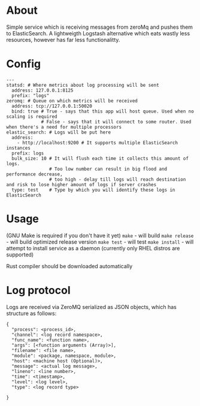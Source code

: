 About
=====
Simple service which is receiving messages from zeroMq and pushes them to ElasticSearch. 
A lightweigth Logstash alternative which eats wastly less resources, however has far less functionalitty.  


Config
=======
```
---
statsd: # Where metrics about log processing will be sent
  address: 127.0.0.1:8125
  prefix: "logs"
zeromq: # Queue on which metrics will be received
  address: tcp://127.0.0.1:50020
  bind: true # True - says that this app will host queue. Used when no scaling is required
             # False - says that it will connect to some router. Used when there's a need for multiple processors
elastic_search: # Logs will be put here
  address:
    - http://localhost:9200 # It supports multiple ElasticSearch instances
  prefix: logs
  bulk_size: 10 # It will flush each time it collects this amount of logs.
                # Too low number can result in big flood and performance decrease,
                # too high - delay till logs will reach destination and risk to lose higher amount of logs if server crashes
  type: test    # Type by which you will identify these logs in ElasticSearch
```

Usage
=====
(GNU Make is required if you don't have it yet)
`make` - will build
`make release` - will build optimized release version
`make test` - will test
`make install` - will attempt to install service as a daemon (currently only RHEL distros are supported)

Rust compiler should be downloaded automatically

Log protocol
============
Logs are received via ZeroMQ serialized as JSON objects, which has structure as follows:
```
{
  "process": <process_id>,
  "channel": <log record namespace>,
  "func_name": <function name>,
  "args": [<function arguments (Array)>],
  "filename": <file name>,
  "module": <package, namespace, module>,
  "host": <machine host (Optional)>,
  "message": <actual log message>,
  "lineno": <line number>,
  "time": <timestamp>,
  "level": <log level>,
  "type": <log record type>
  
}
```
